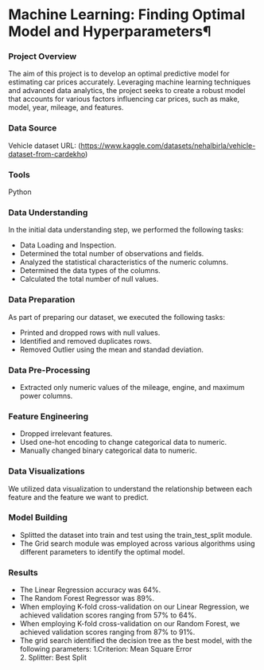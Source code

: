 # Machine Learning: Finding Optimal Model and Hyperparameters¶

### Project Overview 
The aim of this project is to develop an optimal predictive model for estimating car prices accurately. Leveraging machine learning techniques and advanced data analytics, the project seeks to create a robust model that accounts for various factors influencing car prices, such as make, model, year, mileage, and  features.


### Data Source
Vehicle dataset URL: (https://www.kaggle.com/datasets/nehalbirla/vehicle-dataset-from-cardekho)

### Tools
Python

### Data Understanding
In the initial data understanding step, we performed the following tasks:
- Data Loading and Inspection.
- Determined the total number of observations and fields.
- Analyzed the statistical characteristics of the numeric columns.
- Determined the data types of the columns.
- Calculated the total number of  null values.

 ### Data Preparation
 As part of preparing our dataset, we executed the following tasks:
 - Printed and dropped rows with null values.
 - Identified and removed duplicates rows.
 - Removed Outlier using the mean and standad deviation.

  ### Data Pre-Processing
  - Extracted only numeric values of the mileage, engine, and maximum power columns.

### Feature Engineering
- Dropped irrelevant features.
- Used one-hot encoding to change categorical data to numeric.
- Manually changed binary categorical data to numeric.

### Data Visualizations
We utilized data visualization to understand the relationship between each feature and the feature we want to predict.

### Model Building
- Splitted the dataset into train and test using the train_test_split module.
- The Grid search module was employed across various algorithms using different parameters to identify the optimal model.

### Results
- The Linear Regression accuracy was 64%.
- The Random Forest Regressor was 89%.
- When employing K-fold cross-validation on our Linear Regression, we achieved validation scores ranging from 57% to 64%.
- When employing K-fold cross-validation on our Random Forest, we achieved validation scores ranging from 87% to 91%.
- The grid search identified the decision tree as the best model, with the following parameters:
  1.Criterion: Mean Square Error  
  2. Splitter: Best Split
